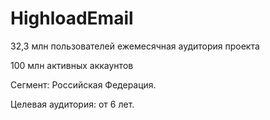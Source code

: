 # HighloadEmail

32,3 млн пользователей ежемесячная аудитория проекта

100 млн активных аккаунтов

Сегмент: Российская Федерация.

Целевая аудитория: от 6 лет.

